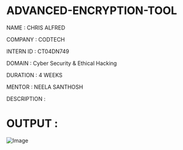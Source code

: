 # ADVANCED-ENCRYPTION-TOOL

NAME : CHRIS ALFRED

COMPANY : CODTECH

INTERN ID : CT04DN749

DOMAIN : Cyber Security & Ethical Hacking 

DURATION : 4 WEEKS

MENTOR : NEELA SANTHOSH

DESCRIPTION : 

# OUTPUT :

![Image](https://github.com/user-attachments/assets/b6895498-ea91-4caf-9237-35f705808668)
